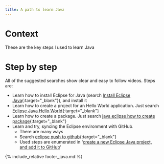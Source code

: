 ```yaml
---
title: A path to learn Java
---
```

# Context
These are the key steps I used to learn Java

# Step by step
All of the suggested searches show clear and easy to follow videos.
Steps are:

* Learn how to install Eclipse for Java (search [Install Eclipse Java](https://www.google.com/search?q=install+eclipse+java){:target="_blank"}), and install it
* Learn how to create a project for an Hello World application. Just search [Eclipse Java Hello World](https://www.google.com/search?q=eclipse+java+hello+world){:target="_blank"}
* Learn how to create a package. Just search [java eclipse how to create package](https://www.google.com/search?q=java+eclipse+how+to+create+package){:target="_blank"}
* Learn and try, syncing the Eclipse environment with GitHub.
  * There are many ways
  * Search [eclipse push to github](https://www.google.com/search?q=eclipse+push+to+github){:target="_blank"}
  * Used steps are enumerated in '[create a new Eclipse Java project, and add it to GitHub](eclipse-new-plus-github.md)'

{% include_relative footer_java.md %}